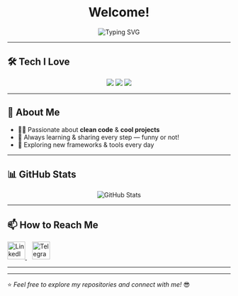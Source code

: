 
<h1 align="center">Welcome!</h1>

<p align="center">
  <img src="https://readme-typing-svg.demolab.com?font=Fira+Code&weight=500&size=24&pause=1000&color=36BCF7&center=true&vCenter=true&width=435&lines=I+love+JavaScript+%F0%9F%92%BB;TypeScript+Fan+%F0%9F%94%B7;Node.js+Backends+%E2%9A%99%EF%B8%8F;Always+Learning+%F0%9F%9A%80" alt="Typing SVG" />
</p>

---

## 🛠️ Tech I Love

<p align="center">
  <img src="https://img.shields.io/badge/JavaScript-F7DF1E?style=for-the-badge&logo=javascript&logoColor=black" />
  <img src="https://img.shields.io/badge/TypeScript-007ACC?style=for-the-badge&logo=typescript&logoColor=white" />
  <img src="https://img.shields.io/badge/Node.js-339933?style=for-the-badge&logo=node.js&logoColor=white" />
</p>

---

## 🚀 About Me

- 🧑‍💻 Passionate about **clean code** & **cool projects**
- 🎯 Always learning & sharing every step — funny or not!
- 🌱 Exploring new frameworks & tools every day

---

## 📊 GitHub Stats

<p align="center">
  <img src="https://github-readme-stats.vercel.app/api?username=AliGhanbariDev&show_icons=true&theme=tokyonight" alt="GitHub Stats" />
</p>

---

## 📫 How to Reach Me  
<p >
  <a href="https://www.linkedin.com/in/ali-ghanbari-b87325320" target="_blank">
    <img src="https://img.icons8.com/color/48/000000/linkedin.png" width="40" height="40" alt="LinkedIn" />
  </a>
  &nbsp;&nbsp;
  <a href="https://t.me/Alighanbari_1379" target="_blank">
    <img src="https://img.icons8.com/color/48/000000/telegram-app.png" width="40" height="40" alt="Telegram" />
  </a>
</p>

---



---

⭐️ *Feel free to explore my repositories and connect with me!* 😎
